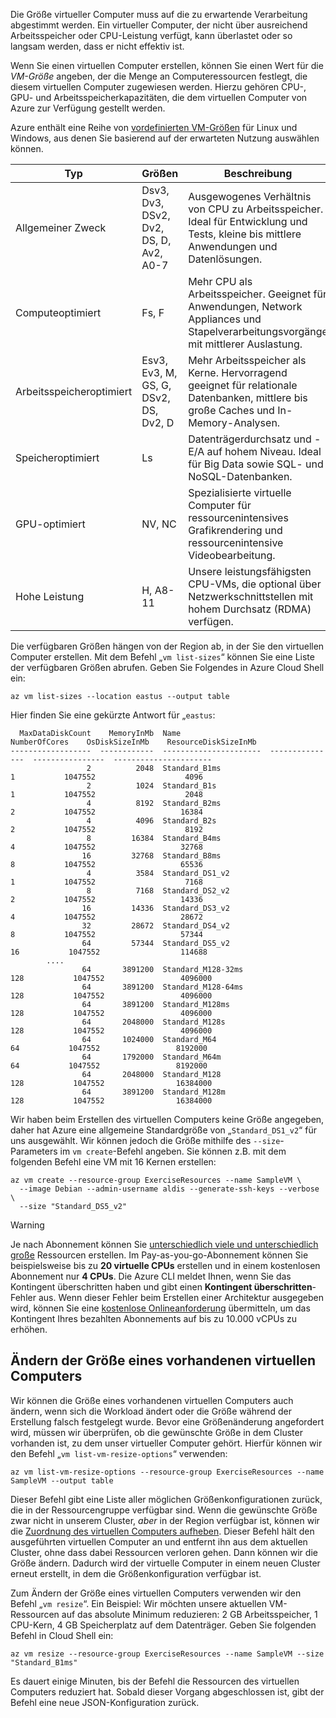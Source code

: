 Die Größe virtueller Computer muss auf die zu erwartende Verarbeitung abgestimmt werden. Ein virtueller Computer, der nicht über ausreichend Arbeitsspeicher oder CPU-Leistung verfügt, kann überlastet oder so langsam werden, dass er nicht effektiv ist. 

Wenn Sie einen virtuellen Computer erstellen, können Sie einen Wert für die _VM-Größe_ angeben, der die Menge an Computeressourcen festlegt, die diesem virtuellen Computer zugewiesen werden. Hierzu gehören CPU-, GPU- und Arbeitsspeicherkapazitäten, die dem virtuellen Computer von Azure zur Verfügung gestellt werden.

Azure enthält eine Reihe von [vordefinierten VM-Größen](https://docs.microsoft.com/azure/virtual-machines/linux/sizes) für Linux und Windows, aus denen Sie basierend auf der erwarteten Nutzung auswählen können. 

| Typ | Größen | Beschreibung |
|------|-------|-------------|
| Allgemeiner Zweck   | Dsv3, Dv3, DSv2, Dv2, DS, D, Av2, A0-7 | Ausgewogenes Verhältnis von CPU zu Arbeitsspeicher. Ideal für Entwicklung und Tests, kleine bis mittlere Anwendungen und Datenlösungen. |
| Computeoptimiert | Fs, F | Mehr CPU als Arbeitsspeicher. Geeignet für Anwendungen, Network Appliances und Stapelverarbeitungsvorgänge mit mittlerer Auslastung. |
| Arbeitsspeicheroptimiert  | Esv3, Ev3, M, GS, G, DSv2, DS, Dv2, D   | Mehr Arbeitsspeicher als Kerne. Hervorragend geeignet für relationale Datenbanken, mittlere bis große Caches und In-Memory-Analysen. |
| Speicheroptimiert | Ls | Datenträgerdurchsatz und -E/A auf hohem Niveau. Ideal für Big Data sowie SQL- und NoSQL-Datenbanken. |
| GPU-optimiert | NV, NC | Spezialisierte virtuelle Computer für ressourcenintensives Grafikrendering und ressourcenintensive Videobearbeitung. |
| Hohe Leistung | H, A8-11 | Unsere leistungsfähigsten CPU-VMs, die optional über Netzwerkschnittstellen mit hohem Durchsatz (RDMA) verfügen. | 

Die verfügbaren Größen hängen von der Region ab, in der Sie den virtuellen Computer erstellen. Mit dem Befehl „`vm list-sizes`“ können Sie eine Liste der verfügbaren Größen abrufen. Geben Sie Folgendes in Azure Cloud Shell ein:

```azurecli
az vm list-sizes --location eastus --output table
```

Hier finden Sie eine gekürzte Antwort für „`eastus`:

```
  MaxDataDiskCount    MemoryInMb  Name                      NumberOfCores    OsDiskSizeInMb    ResourceDiskSizeInMb
------------------  ------------  ----------------------  ---------------  ----------------  ----------------------
                 2          2048  Standard_B1ms                         1           1047552                    4096
                 2          1024  Standard_B1s                          1           1047552                    2048
                 4          8192  Standard_B2ms                         2           1047552                   16384
                 4          4096  Standard_B2s                          2           1047552                    8192
                 8         16384  Standard_B4ms                         4           1047552                   32768
                16         32768  Standard_B8ms                         8           1047552                   65536
                 4          3584  Standard_DS1_v2                       1           1047552                    7168
                 8          7168  Standard_DS2_v2                       2           1047552                   14336
                16         14336  Standard_DS3_v2                       4           1047552                   28672
                32         28672  Standard_DS4_v2                       8           1047552                   57344
                64         57344  Standard_DS5_v2                      16           1047552                  114688
        ....
                64       3891200  Standard_M128-32ms                  128           1047552                 4096000
                64       3891200  Standard_M128-64ms                  128           1047552                 4096000
                64       3891200  Standard_M128ms                     128           1047552                 4096000
                64       2048000  Standard_M128s                      128           1047552                 4096000
                64       1024000  Standard_M64                         64           1047552                 8192000
                64       1792000  Standard_M64m                        64           1047552                 8192000
                64       2048000  Standard_M128                       128           1047552                16384000
                64       3891200  Standard_M128m                      128           1047552                16384000
```

Wir haben beim Erstellen des virtuellen Computers keine Größe angegeben, daher hat Azure eine allgemeine Standardgröße von „`Standard_DS1_v2`“ für uns ausgewählt. Wir können jedoch die Größe mithilfe des `--size`-Parameters im `vm create`-Befehl angeben. Sie können z.B. mit dem folgenden Befehl eine VM mit 16 Kernen erstellen:

```azurecli
az vm create --resource-group ExerciseResources --name SampleVM \
  --image Debian --admin-username aldis --generate-ssh-keys --verbose \
  --size "Standard_DS5_v2"
```

> [!WARNING]
> Je nach Abonnement können Sie [unterschiedlich viele und unterschiedlich große](https://docs.microsoft.com/azure/azure-subscription-service-limits) Ressourcen erstellen. Im Pay-as-you-go-Abonnement können Sie beispielsweise bis zu **20 virtuelle CPUs** erstellen und in einem kostenlosen Abonnement nur **4 CPUs**. Die Azure CLI meldet Ihnen, wenn Sie das Kontingent überschritten haben und gibt einen **Kontingent überschritten**-Fehler aus. Wenn dieser Fehler beim Erstellen einer Architektur ausgegeben wird, können Sie eine [kostenlose Onlineanforderung](https://docs.microsoft.com/azure/azure-resource-manager/resource-manager-quota-errors) übermitteln, um das Kontingent Ihres bezahlten Abonnements auf bis zu 10.000 vCPUs zu erhöhen. 

## <a name="resizing-an-existing-vm"></a>Ändern der Größe eines vorhandenen virtuellen Computers
Wir können die Größe eines vorhandenen virtuellen Computers auch ändern, wenn sich die Workload ändert oder die Größe während der Erstellung falsch festgelegt wurde. Bevor eine Größenänderung angefordert wird, müssen wir überprüfen, ob die gewünschte Größe in dem Cluster vorhanden ist, zu dem unser virtueller Computer gehört. Hierfür können wir den Befehl „`vm list-vm-resize-options`“ verwenden:

```azurecli
az vm list-vm-resize-options --resource-group ExerciseResources --name SampleVM --output table
```

Dieser Befehl gibt eine Liste aller möglichen Größenkonfigurationen zurück, die in der Ressourcengruppe verfügbar sind. Wenn die gewünschte Größe zwar nicht in unserem Cluster, _aber_ in der Region verfügbar ist, können wir die [Zuordnung des virtuellen Computers aufheben](https://docs.microsoft.com/cli/azure/vm?view=azure-cli-latest#az-vm-deallocate). Dieser Befehl hält den ausgeführten virtuellen Computer an und entfernt ihn aus dem aktuellen Cluster, ohne dass dabei Ressourcen verloren gehen. Dann können wir die Größe ändern. Dadurch wird der virtuelle Computer in einem neuen Cluster erneut erstellt, in dem die Größenkonfiguration verfügbar ist.

Zum Ändern der Größe eines virtuellen Computers verwenden wir den Befehl „`vm resize`“. Ein Beispiel: Wir möchten unsere aktuellen VM-Ressourcen auf das absolute Minimum reduzieren: 2 GB Arbeitsspeicher, 1 CPU-Kern, 4 GB Speicherplatz auf dem Datenträger. Geben Sie folgenden Befehl in Cloud Shell ein:

```azurecli
az vm resize --resource-group ExerciseResources --name SampleVM --size "Standard_B1ms"
```

Es dauert einige Minuten, bis der Befehl die Ressourcen des virtuellen Computers reduziert hat. Sobald dieser Vorgang abgeschlossen ist, gibt der Befehl eine neue JSON-Konfiguration zurück.